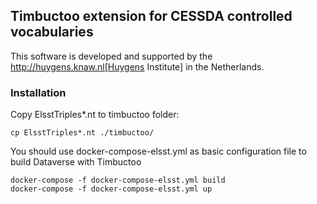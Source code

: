 ## Timbuctoo extension for CESSDA controlled vocabularies
This software is developed and supported by the http://huygens.knaw.nl[Huygens Institute] in the Netherlands.

### Installation
Copy ElsstTriples*.nt to timbuctoo folder:
```
cp ElsstTriples*.nt ./timbuctoo/
```
You should use docker-compose-elsst.yml as basic configuration file to build Dataverse with Timbuctoo
```
docker-compose -f docker-compose-elsst.yml build
docker-compose -f docker-compose-elsst.yml up
```

